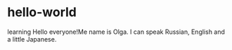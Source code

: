 # hello-world
learning
Hello everyone!Me name is Olga. I can speak Russian, English and a little Japanese.
